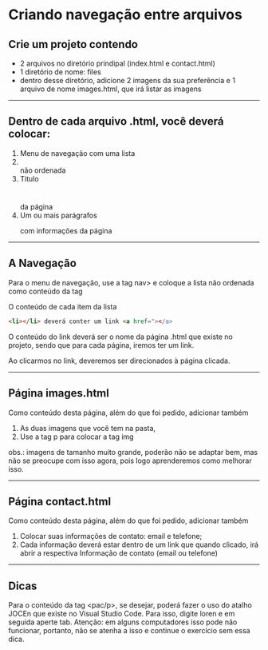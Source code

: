 # Criando navegação entre arquivos

## Crie um projeto contendo

* 2 arquivos no diretório prindipal (index.html e contact.html)
* 1 diretório de nome: files
* dentro desse diretório, adicione 2 imagens da sua preferência e 1 arquivo de nome images.html, que irá listar as imagens

___

## Dentro de cada arquivo .html, você deverá colocar:

  1. Menu de navegação com uma lista <li> </li> não ordenada <ub></ul>
  2. Titulo <h1></h1> da página
  3. Um ou mais parágrafos <p> </p> com informações da página

___

## A Navegação

Para o menu de navegação, use a tag nav></nav> e coloque a lista não ordenada como conteúdo da tag

O conteúdo de cada item da lista

``` html
<li></li> deverá conter um link <a href="></a>
```

O conteúdo do link deverá ser o nome da página .html que existe no projeto, sendo que para cada
página, iremos ter um link.

Ao clicarmos no link, deveremos ser direcionados à página clicada.
___

## Página images.html

Como conteúdo desta página, além do que foi pedido, adicionar também

1. As duas imagens que você tem na pasta,
2. Use a tag p para colocar a tag img

obs.: imagens de tamanho muito grande, poderão não se adaptar bem, mas não se preocupe com
isso agora, pois logo aprenderemos como melhorar isso.
___

## Página contact.html

Como conteúdo desta página, além do que foi pedido, adicionar também

1. Colocar suas informações de contato: email e telefone;
2. Cada informação deverá estar dentro de um link que quando clicado, irá abrir a respectiva
Informação de contato (email ou telefone)

___

## Dicas

Para o conteúdo da tag <pac/p>, se desejar, poderá fazer o uso do atalho JOCEn que existe no
Visual Studio Code.
Para isso, digite loren e em seguida aperte tab.
Atenção: em alguns computadores isso pode não funcionar, portanto, não se atenha a isso e
continue o exercício sem essa dica.
